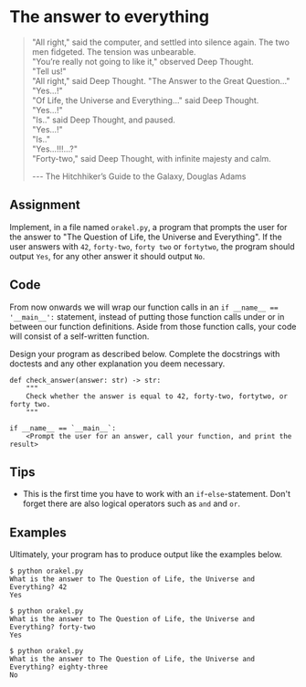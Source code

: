 # The answer to everything

> "All right," said the computer, and settled into silence again. The two men fidgeted. The tension was unbearable.  
> "You’re really not going to like it," observed Deep Thought.  
> "Tell us!"  
> "All right," said Deep Thought. "The Answer to the Great Question…"  
> "Yes...!"  
> "Of Life, the Universe and Everything…" said Deep Thought.  
> "Yes...!"  
> "Is.." said Deep Thought, and paused.  
> "Yes...!"  
> "Is.."  
> "Yes...!!!...?"  
> "Forty-two," said Deep Thought, with infinite majesty and calm.
>
> --- The Hitchhiker’s Guide to the Galaxy, Douglas Adams

## Assignment

Implement, in a file named `orakel.py`, a program that prompts the user for the answer to "The Question of Life, the Universe and Everything". If the user answers with `42`, `forty-two`, `forty two` or `fortytwo`, the program should output `Yes`, for any other answer it should output `No`.

## Code

From now onwards we will wrap our function calls in an `if __name__ == '__main__':` statement, instead of putting those function calls under or in between our function definitions.
Aside from those function calls, your code will consist of a self-written function.

Design your program as described below. Complete the docstrings with doctests and any other explanation you deem necessary.

    def check_answer(answer: str) -> str:
        """
        Check whether the answer is equal to 42, forty-two, fortytwo, or forty two.
        """

    if __name__ == `__main__`:
        <Prompt the user for an answer, call your function, and print the result>

## Tips

* This is the first time you have to work with an `if`-`else`-statement. Don't forget there are also logical operators such as `and` and `or`. 

## Examples

Ultimately, your program has to produce output like the examples below.

    $ python orakel.py
    What is the answer to The Question of Life, the Universe and Everything? 42
    Yes

    $ python orakel.py
    What is the answer to The Question of Life, the Universe and Everything? forty-two
    Yes

    $ python orakel.py
    What is the answer to The Question of Life, the Universe and Everything? eighty-three
    No
